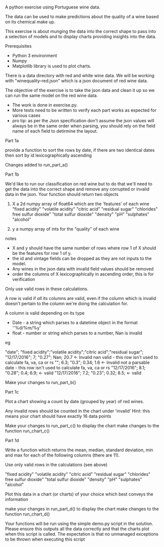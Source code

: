 A python exercise using Portuguese wine data.

The data  can be used to make predictions about the quality of a wine based on its chemical make up.

This exercise is about munging the data into the correct shape to pass into a selection of models and to display charts providing insights into the data.

Prerequisites
  - Python 3 environment
  - Numpy
  - Matplotlib library is used to plot charts.

There is a data directory with red and white wine data.
We will be working with "winequality-red.json" which is a json document of red wine data.

The objective of the exercise is to take the json data and clean it up so we can run the same model on the red wine data.

* The work is done in exercise.py.
* More tests need to be written to verify each part works as expected for various cases
* pro tip: as per the Json specification don't assume the json values will always be in the same order when parsing, you should rely on the field name of each field to detirmine the layout.

Part 1a

provide a function to sort the rows by date, if there are two identical dates then sort by id lexicographically ascending

Changes added to run_part_a()

Part 1b

We'd like to run our classification on red wine but to do that we'll need to get the data into the correct shape and remove any corrupted or invalid data in the json.
Your function should return two objects

  1. X a 2d numpy array of float64 which are the 'features' of each wine
        "fixed acidity"
        "volatile acidity"
        "citric acid"
        "residual sugar"
        "chlorides"
        free sulfur dioxide"
        "total sulfur dioxide"
        "density"
        "pH"
        "sulphates"
        "alcohol"

  2. y a numpy array of ints for the "quality" of each wine

notes

  * X and y should have the same number of rows where row 1 of X should be the features for row 1 of y.
  * the id and vintage fields can be dropped as they are not inputs to the model.
  * Any wines in the json data with invalid field values should be removed
  * order the columns of X lexicographically in ascending order, this is for verification

Only use valid rows in these calculations.

A row is valid if *all* its columns are valid, even if the column which is invalid doesn't pertain to the column we're doing the calculation for.

A column is valid depending on its type
  * Date - a string which parses to a datetime object in the format ''%d/%m/%y'
  * float - number or string which parses to a number, Nan is invalid

eg

"date";       "fixed acidity";"volatile acidity";"citric acid";"residual sugar";
"12/17/2016";  7;                "0.27";             Nan;          20.7     <- Invalid nan valid - this row isn't used to calculate fa, va, ca or rs
"";            6.3;              "0.3";              0.34;         1.6      <- Invalid not a parsable date - this row isn't used to calculate fa, va, ca or rs
"12/17/2016";  8.1;              "0.28";             0.4;          6.9;     <- valid
"12/17/2016";  7.2;              "0.23";             0.32;         8.5;     <- valid

Make your changes to run_part_b()

Part 1c

Plot a chart showing a count by date (grouped by year) of red wines.

Any invalid rows should be counted in the chart under 'invalid'
Hint: this means your chart should have exactly 16 data points

Make your changes to run_part_c()
to display the chart make changes to the function run_chart_c()

Part 1d

Write a function which returns the mean, median, standard deviation, min and max for each of the following columns (there are 11).

Use only valid rows in the calculations (see above)

"fixed acidity"
"volatile acidity"
"citric acid"
"residual sugar"
"chlorides"
free sulfur dioxide"
"total sulfur dioxide"
"density"
"pH"
"sulphates"
"alcohol"

Plot this data in a chart (or charts) of your choice which best conveys the information

make your changes in run_part_d()
to display the chart make changes to the function run_chart_d()

Your functions will be run using the simple demo.py script in the solution.
Please ensure this outputs all the data correctly and that the charts plot when this script is called.
The expectation is that no unmanaged exceptions to be thrown when executing this script



